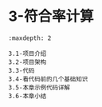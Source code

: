 # 3-符合率计算

```{toctree}
:maxdepth: 2

3.1-项目介绍
3.2-项目架构
3.3-代码
3.4-看代码前的几个基础知识
3.5-本章示例代码详解
3.6-本章小结

```
